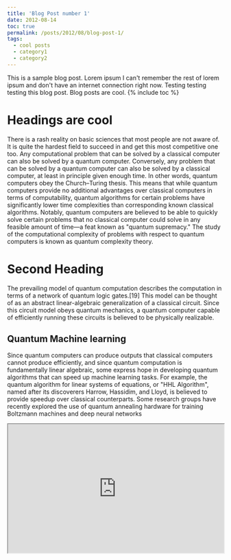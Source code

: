 ```yaml
---
title: 'Blog Post number 1'
date: 2012-08-14
toc: true
permalink: /posts/2012/08/blog-post-1/
tags:
  - cool posts
  - category1
  - category2
---
```


This is a sample blog post. Lorem ipsum I can't remember the rest of lorem ipsum and don't have an internet connection right now. Testing testing testing this blog post. Blog posts are cool.
{% include toc %}

Headings are cool
======  
There is a rash reality on basic sciences that most people are not aware of. It is quite the hardest field to succeed in and get this most competitive one too. 
Any computational problem that can be solved by a classical computer can also be solved by a quantum computer. Conversely, any problem that can be solved by a quantum computer can also be solved by a classical computer, at least in principle given enough time. In other words, quantum computers obey the Church–Turing thesis. This means that while quantum computers provide no additional advantages over classical computers in terms of computability, quantum algorithms for certain problems have significantly lower time complexities than corresponding known classical algorithms. Notably, quantum computers are believed to be able to quickly solve certain problems that no classical computer could solve in any feasible amount of time—a feat known as "quantum supremacy." The study of the computational complexity of problems with respect to quantum computers is known as quantum complexity theory.

Second Heading
======  
The prevailing model of quantum computation describes the computation in terms of a network of quantum logic gates.[19] This model can be thought of as an abstract linear-algebraic generalization of a classical circuit. Since this circuit model obeys quantum mechanics, a quantum computer capable of efficiently running these circuits is believed to be physically realizable.


Quantum Machine learning
------  
Since quantum computers can produce outputs that classical computers cannot produce efficiently, and since quantum computation is fundamentally linear algebraic, some express hope in developing quantum algorithms that can speed up machine learning tasks. For example, the quantum algorithm for linear systems of equations, or "HHL Algorithm", named after its discoverers Harrow, Hassidim, and Lloyd, is believed to provide speedup over classical counterparts. Some research groups have recently explored the use of quantum annealing hardware for training Boltzmann machines and deep neural networks  

<iframe
  src="https://sandeshkatakam.github.io/My-Machine_learning-Blog/jupyter/2022/01/01/Qiskit-Introductory-QC-Module.html"
  style="width:100%; height:300px;"
></iframe>
